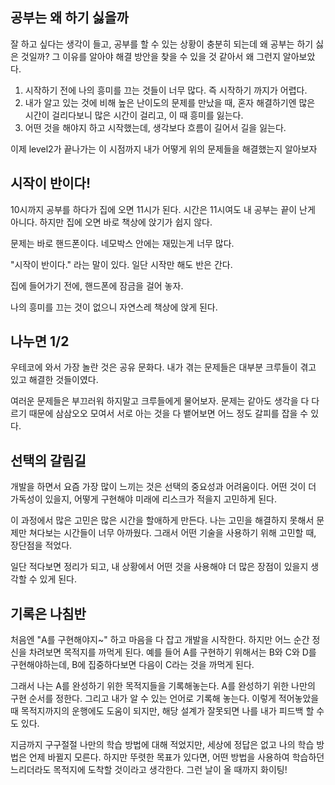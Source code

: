 ## 공부는 왜 하기 싫을까
잘 하고 싶다는 생각이 들고, 공부를 할 수 있는 상황이 충분히 되는데 왜 공부는 하기 싫은 것일까?
그 이유를 알아야 해결 방안을 찾을 수 있을 것 같아서 왜 그런지 알아보았다.

1. 시작하기 전에 나의 흥미를 끄는 것들이 너무 많다. 즉 시작하기 까지가 어렵다.
2. 내가 알고 있는 것에 비해 높은 난이도의 문제를 만났을 때, 혼자 해결하기엔 많은 시간이 걸리다보니 많은 시간이 걸리고, 이 때 흥미를 잃는다.
3. 어떤 것을 해야지 하고 시작했는데, 생각보다 흐름이 길어서 길을 잃는다.

이제 level2가 끝나가는 이 시점까지 내가 어떻게 위의 문제들을 해결했는지 알아보자

## 시작이 반이다!
10시까지 공부를 하다가 집에 오면 11시가 된다.
시간은 11시여도 내 공부는 끝이 난게 아니다.
하지만 집에 오면 바로 책상에 앉기가 쉽지 않다.

문제는 바로 핸드폰이다.
네모박스 안에는 재밌는게 너무 많다.

"시작이 반이다." 라는 말이 있다.
일단 시작만 해도 반은 간다.

집에 들어가기 전에, 핸드폰에 잠금을 걸어 놓자.

나의 흥미를 끄는 것이 없으니 자연스레 책상에 앉게 된다.

## 나누면 1/2
우테코에 와서 가장 놀란 것은 공유 문화다.
내가 겪는 문제들은 대부분 크루들이 겪고 있고 해결한 것들이였다.

여러운 문제들은 부끄러워 하지말고 크루들에게 물어보자.
문제는 같아도 생각을 다 다르기 때문에 삼삼오오 모여서 서로 아는 것을 다 뱉어보면 어느 정도 갈피를 잡을 수 있다.

## 선택의 갈림길
개발을 하면서 요즘 가장 많이 느끼는 것은 선택의 중요성과 어려움이다.
어떤 것이 더 가독성이 있을지, 어떻게 구현해야 미래에 리스크가 적을지 고민하게 된다.

이 과정에서 많은 고민은 많은 시간을 할애하게 만든다.
나는 고민을 해결하지 못해서 문제만 쳐다보는 시간들이 너무 아까웠다.
그래서 어떤 기술을 사용하기 위해 고민할 때, 장단점을 적었다.

일단 적다보면 정리가 되고, 내 상황에서 어떤 것을 사용해야 더 많은 장점이 있을지 생각할 수 있게 된다.

## 기록은 나침반
처음엔 "A를 구현해야지~" 하고 마음을 다 잡고 개발을 시작한다.
하지만 어느 순간 정신을 차려보면 목적지를 까먹게 된다.
예를 들어 A를 구현하기 위해서는 B와 C와 D를 구현해야하는데, B에 집중하다보면 다음이 C라는 것을 까먹게 된다.

그래서 나는 A를 완성하기 위한 목적지들을 기록해놓는다.
A를 완성하기 위한 나만의 구현 순서를 정한다. 그리고 내가 알 수 있는 언어로 기록해 놓는다.
이렇게 적어놓았을 때 목적지까지의 운행에도 도움이 되지만, 해당 설계가 잘못되면 나를 내가 피드백 할 수도 있다.

지금까지 구구절절 나만의 학습 방법에 대해 적었지만, 세상에 정답은 없고 나의 학습 방법은 언제 바뀔지 모른다.
하지만 뚜렷한 목표가 있다면, 어떤 방법을 사용하여 학습하던 느리더라도 목적지에 도착할 것이라고 생각한다.
그런 날이 올 때까지 화이팅!
